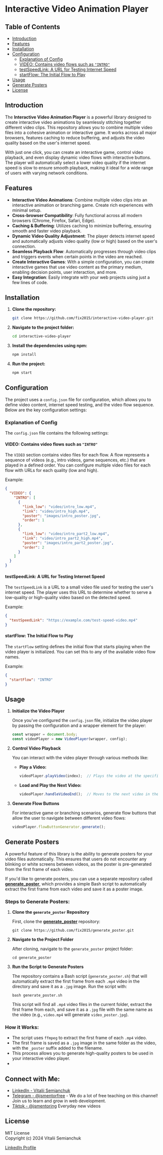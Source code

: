 # Interactive Video Animation Player

## Table of Contents
- [Introduction](#introduction)
- [Features](#features)
- [Installation](#installation)
- [Configuration](#configuration)
  - [Explanation of Config](#explanation-of-config)
  - [VIDEO: Contains video flows such as `"INTRO"`](#video-contains-video-flows-such-as-intro)
  - [testSpeedLink: A URL for Testing Internet Speed](#testspeedlink-a-url-for-testing-internet-speed)
  - [startFlow: The Initial Flow to Play](#startflow-the-initial-flow-to-play)
- [Usage](#usage)
- [Generate Posters](#generate-posters)
- [License](#license)

## Introduction

The **Interactive Video Animation Player** is a powerful library designed to create interactive video animations by seamlessly stitching together different video clips. This repository allows you to combine multiple video files into a cohesive animation or interactive game. It works across all major browsers, features caching to reduce buffering, and adjusts the video quality based on the user's internet speed.

With just one click, you can create an interactive game, control video playback, and even display dynamic video flows with interactive buttons. The player will automatically select a lower video quality if the internet speed is slow to ensure smooth playback, making it ideal for a wide range of users with varying network conditions.

## Features

- **Interactive Video Animations**: Combine multiple video clips into an interactive animation or branching game. Create rich experiences with minimal setup.
- **Cross-browser Compatibility**: Fully functional across all modern browsers (Chrome, Firefox, Safari, Edge).
- **Caching & Buffering**: Utilizes caching to minimize buffering, ensuring smooth and faster video playback.
- **Dynamic Video Quality Adjustment**: The player detects internet speed and automatically adjusts video quality (low or high) based on the user's connection.
- **Seamless Playback Flow**: Automatically progresses through video clips and triggers events when certain points in the video are reached.
- **Create Interactive Games**: With a simple configuration, you can create interactive games that use video content as the primary medium, enabling decision points, user interaction, and more.
- **Easy Integration**: Easily integrate with your web projects using just a few lines of code.

## Installation

1. **Clone the repository:**

   ```bash
   git clone https://github.com/fix2015/interactive-video-player.git
   ```

2. **Navigate to the project folder:**

   ```bash
   cd interactive-video-player
   ```

3. **Install the dependencies using npm:**

   ```bash
   npm install
   ```

4. **Run the project:**

   ```bash
   npm start
   ```

## Configuration

The project uses a `config.json` file for configuration, which allows you to define video content, internet speed testing, and the video flow sequence. Below are the key configuration settings:

### Explanation of Config

The `config.json` file contains the following settings:

#### VIDEO: Contains video flows such as `"INTRO"`

The `VIDEO` section contains video files for each flow. A flow represents a sequence of videos (e.g., intro videos, game sequences, etc.) that are played in a defined order. You can configure multiple video files for each flow with URLs for each quality (low and high).

Example:
```json
{
  "VIDEO": {
    "INTRO": [
      {
        "link_low": "video/intro_low.mp4",
        "link": "video/intro_high.mp4",
        "poster": "images/intro_poster.jpg",
        "order": 1
      },
      {
        "link_low": "video/intro_part2_low.mp4",
        "link": "video/intro_part2_high.mp4",
        "poster": "images/intro_part2_poster.jpg",
        "order": 2
      }
    ]
  }
}
```

#### testSpeedLink: A URL for Testing Internet Speed

The `testSpeedLink` is a URL to a small video file used for testing the user's internet speed. The player uses this URL to determine whether to serve a low-quality or high-quality video based on the detected speed.

Example:
```json
{
  "testSpeedLink": "https://example.com/test-speed-video.mp4"
}
```

#### startFlow: The Initial Flow to Play

The `startFlow` setting defines the initial flow that starts playing when the video player is initialized. You can set this to any of the available video flow names.

Example:
```json
{
  "startFlow": "INTRO"
}
```

## Usage

1. **Initialize the Video Player**

   Once you've configured the `config.json` file, initialize the video player by passing the configuration and a wrapper element for the player:

   ```js
   const wrapper = document.body;
   const videoPlayer = new VideoPlayer(wrapper, config);
   ```

2. **Control Video Playback**

   You can interact with the video player through various methods like:

   - **Play a Video:**
     ```js
     videoPlayer.playVideo(index);  // Plays the video at the specified index
     ```

   - **Load and Play the Next Video:**
     ```js
     videoPlayer.handleVideoEnd();  // Moves to the next video in the sequence
     ```

3. **Generate Flow Buttons**

   For interactive game or branching scenarios, generate flow buttons that allow the user to navigate between different video flows:

   ```js
   videoPlayer.flowButtonGenerator.generate();
   ```

## Generate Posters

A powerful feature of this library is the ability to generate posters for your video files automatically. This ensures that users do not encounter any blinking or white screens between videos, as the poster is pre-generated from the first frame of each video.

If you'd like to generate posters, you can use a separate repository called **[generate_poster](https://github.com/fix2015/generate_poster)**, which provides a simple Bash script to automatically extract the first frame from each video and save it as a poster image.

### Steps to Generate Posters:

1. **Clone the `generate_poster` Repository**

   First, clone the **[generate_poster](https://github.com/fix2015/generate_poster)** repository:

   ```
   git clone https://github.com/fix2015/generate_poster.git
   ```

2. **Navigate to the Project Folder**

   After cloning, navigate to the `generate_poster` project folder:

   ```
   cd generate_poster
   ```

3. **Run the Script to Generate Posters**

   The repository contains a Bash script (`generate_poster.sh`) that will automatically extract the first frame from each `.mp4` video in the directory and save it as a `.jpg` image. Run the script with:

   ```
   bash generate_poster.sh
   ```

   This script will find all `.mp4` video files in the current folder, extract the first frame from each, and save it as a `.jpg` file with the same name as the video (e.g., `video.mp4` will generate `video_poster.jpg`).

### How it Works:

- The script uses `ffmpeg` to extract the first frame of each `.mp4` video.
- The first frame is saved as a `.jpg` image in the same folder as the video, with the `_poster` suffix added to the filename.
- This process allows you to generate high-quality posters to be used in your interactive video player.
- 
## Connect with Me:
- [LinkedIn - Vitalii Semianchuk](https://www.linkedin.com/in/vitalii-semianchuk-9812a786/)
- [Telegram - @jsmentorfree](https://t.me/jsmentorfree) - We do a lot of free teaching on this channel! Join us to learn and grow in web development.
- [Tiktok - @jsmentoring](https://www.tiktok.com/@jsmentoring) Everyday new videos

## License

MIT License  
Copyright (c) 2024 Vitalii Semianchuk  

[LinkedIn Profile](https://www.linkedin.com/in/vitalii-semianchuk-9812a786/)
